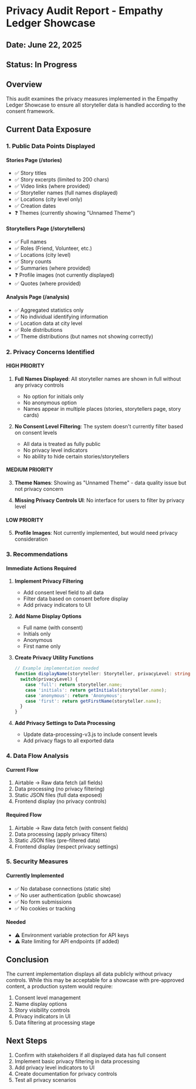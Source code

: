 # Privacy Audit Report - Empathy Ledger Showcase

## Date: June 22, 2025
## Status: In Progress

## Overview
This audit examines the privacy measures implemented in the Empathy Ledger Showcase to ensure all storyteller data is handled according to the consent framework.

## Current Data Exposure

### 1. Public Data Points Displayed

#### Stories Page (/stories)
- ✅ Story titles
- ✅ Story excerpts (limited to 200 chars)
- ✅ Video links (where provided)
- ✅ Storyteller names (full names displayed)
- ✅ Locations (city level only)
- ✅ Creation dates
- ❓ Themes (currently showing "Unnamed Theme")

#### Storytellers Page (/storytellers)
- ✅ Full names
- ✅ Roles (Friend, Volunteer, etc.)
- ✅ Locations (city level)
- ✅ Story counts
- ✅ Summaries (where provided)
- ❓ Profile images (not currently displayed)
- ✅ Quotes (where provided)

#### Analysis Page (/analysis)
- ✅ Aggregated statistics only
- ✅ No individual identifying information
- ✅ Location data at city level
- ✅ Role distributions
- ✅ Theme distributions (but names not showing correctly)

### 2. Privacy Concerns Identified

#### HIGH PRIORITY
1. **Full Names Displayed**: All storyteller names are shown in full without any privacy controls
   - No option for initials only
   - No anonymous option
   - Names appear in multiple places (stories, storytellers page, story cards)

2. **No Consent Level Filtering**: The system doesn't currently filter based on consent levels
   - All data is treated as fully public
   - No privacy level indicators
   - No ability to hide certain stories/storytellers

#### MEDIUM PRIORITY
3. **Theme Names**: Showing as "Unnamed Theme" - data quality issue but not privacy concern

4. **Missing Privacy Controls UI**: No interface for users to filter by privacy level

#### LOW PRIORITY
5. **Profile Images**: Not currently implemented, but would need privacy consideration

### 3. Recommendations

#### Immediate Actions Required
1. **Implement Privacy Filtering**
   - Add consent level field to all data
   - Filter data based on consent before display
   - Add privacy indicators to UI

2. **Add Name Display Options**
   - Full name (with consent)
   - Initials only
   - Anonymous
   - First name only

3. **Create Privacy Utility Functions**
   ```typescript
   // Example implementation needed
   function displayName(storyteller: Storyteller, privacyLevel: string) {
     switch(privacyLevel) {
       case 'full': return storyteller.name;
       case 'initials': return getInitials(storyteller.name);
       case 'anonymous': return 'Anonymous';
       case 'first': return getFirstName(storyteller.name);
     }
   }
   ```

4. **Add Privacy Settings to Data Processing**
   - Update data-processing-v3.js to include consent levels
   - Add privacy flags to all exported data

### 4. Data Flow Analysis

#### Current Flow
1. Airtable → Raw data fetch (all fields)
2. Data processing (no privacy filtering)
3. Static JSON files (full data exposed)
4. Frontend display (no privacy controls)

#### Required Flow
1. Airtable → Raw data fetch (with consent fields)
2. Data processing (apply privacy filters)
3. Static JSON files (pre-filtered data)
4. Frontend display (respect privacy settings)

### 5. Security Measures

#### Currently Implemented
- ✅ No database connections (static site)
- ✅ No user authentication (public showcase)
- ✅ No form submissions
- ✅ No cookies or tracking

#### Needed
- ⚠️ Environment variable protection for API keys
- ⚠️ Rate limiting for API endpoints (if added)

## Conclusion

The current implementation displays all data publicly without privacy controls. While this may be acceptable for a showcase with pre-approved content, a production system would require:

1. Consent level management
2. Name display options
3. Story visibility controls
4. Privacy indicators in UI
5. Data filtering at processing stage

## Next Steps

1. Confirm with stakeholders if all displayed data has full consent
2. Implement basic privacy filtering in data processing
3. Add privacy level indicators to UI
4. Create documentation for privacy controls
5. Test all privacy scenarios